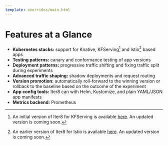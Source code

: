 ```yaml
---
template: overrides/main.html
---
```


# Features at a Glance

- **Kubernetes stacks:** support for Knative, KFServing[^1] and Istio[^2] based apps
- **Testing patterns:** canary and conformance testing of app versions
- **Deployment patterns:** progressive traffic shifting and fixing traffic split during experiments
- **Advanced traffic shaping:** shadow deployments and request routing
- **Version promotion:** automatically roll-forward to the winning version or rollback to the baseline based on the outcome of the experiment
- **App config tools:** Iter8 can with Helm, Kustomize, and plain YAML/JSON app manifests
- **Metrics backend:** Prometheus

[^1]: An initial version of Iter8 for KFServing is available [here](https://github.com/iter8-tools/iter8-kfserving). An updated version is coming soon.
[^2]: An earlier version of Iter8 for Istio is available [here](https://github.com/iter8-tools/iter8). An updated version is coming soon.
